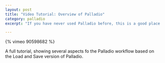 ```yaml
---
layout: post
title: "Video Tutorial: Overview of Palladio"
category: palladio
excerpt: "If you have never used Palladio before, this is a good place to start."

---
```


{% vimeo 90598682 %}

A full tutorial, showing several aspects fo the Palladio workflow based on the Load and Save version of Palladio.


